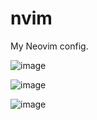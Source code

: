 # nvim
My Neovim config.

![image](https://user-images.githubusercontent.com/65955464/124932503-c3979a80-e020-11eb-87e3-9bc62ced0b8e.png)

![image](https://user-images.githubusercontent.com/65955464/124932103-6b609880-e020-11eb-831f-c771721763bc.png)

![image](https://user-images.githubusercontent.com/65955464/124932382-a82c8f80-e020-11eb-8b30-b262d67172fc.png)
